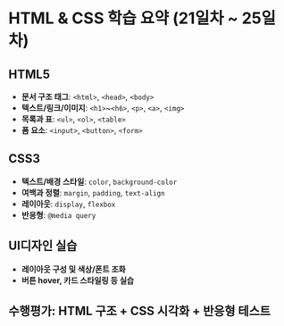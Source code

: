 # HTML & CSS 학습 요약 (21일차 ~ 25일차)

## HTML5
- **문서 구조 태그**: `<html>`, `<head>`, `<body>`
- **텍스트/링크/이미지**: `<h1>`~`<h6>`, `<p>`, `<a>`, `<img>`
- **목록과 표**: `<ul>`, `<ol>`, `<table>`
- **폼 요소**: `<input>`, `<button>`, `<form>`

## CSS3
- **텍스트/배경 스타일**: `color`, `background-color`
- **여백과 정렬**: `margin`, `padding`, `text-align`
- **레이아웃**: `display`, `flexbox`
- **반응형**: `@media query`

## UI디자인 실습
- **레이아웃 구성 및 색상/폰트 조화**
- **버튼 hover, 카드 스타일링 등 실습**

## 수행평가: **HTML 구조** + **CSS 시각화** + **반응형 테스트**
